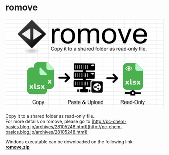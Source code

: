 # romove

<div align="left">
<img src="Image.png" width="600">
</div>

Copy it to a shared folder as read-only file..  
For more details on romove, please go to [http://pc-chem-basics.blog.jp/archives/28105248.html](http://pc-chem-basics.blog.jp/archives/28105248.html)  

Windons executable can be downloaded on the following link:  
[**romove.zip**](https://github.com/RyokoKuga/romove/releases/download/Version/romove.zip)
